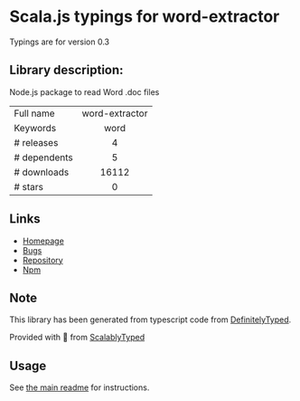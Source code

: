 
# Scala.js typings for word-extractor

Typings are for version 0.3

## Library description:
Node.js package to read Word .doc files

|                    |                 |
| ------------------ | :-------------: |
| Full name          | word-extractor |
| Keywords           | word |
| # releases         | 4 |
| # dependents       | 5 |
| # downloads        | 16112 |
| # stars            | 0 |

## Links
- [Homepage](https://github.com/morungos/node-word-extractor)
- [Bugs](https://github.com/morungos/node-word-extractor/issues)
- [Repository](https://github.com/morungos/node-word-extractor)
- [Npm](https://www.npmjs.com/package/word-extractor)
    


## Note
This library has been generated from typescript code from [DefinitelyTyped](https://definitelytyped.org).

Provided with :purple_heart: from [ScalablyTyped](https://github.com/oyvindberg/ScalablyTyped)

## Usage
See [the main readme](../../readme.md) for instructions.



